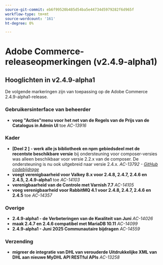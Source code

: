 ```yaml
---
source-git-commit: eb6f99520b485d54ba5e44734d5979282f6d965f
workflow-type: tm+mt
source-wordcount: '161'
ht-degree: 0%

---
```

# Adobe Commerce-releaseopmerkingen (v2.4.9-alpha1)

## Hooglichten in v2.4.9-alpha1

De volgende markeringen zijn van toepassing op de Adobe Commerce 2.4.9-alpha1-release.

### Gebruikersinterface van beheerder

* __voeg &quot;Acties&quot;menu voor het net van de Regels van de Prijs van de Catalogus in Admin UI__ toe
  _AC-13916_

### Kader

* __[Deel 2 ] - werk alle js bibliotheek en npm gebiedsdeel met de recentste beschikbare versie__ bij
ondersteuning voor composer-versies was alleen beschikbaar voor versie 2.2.x van de composer. De ondersteuning is nu ook uitgebreid naar versie 2.4.x.
  _AC-13792 - [ GitHub codebijdrage ](https://github.com/magento/magento2/commit/19844aa0)_
* __voegt verenigbaarheid voor Valkey 8.x voor 2.4.8, 2.4.7, 2.4.6 en 2.4.5, 2.4.9-alpha1__ toe
  _AC-14103_
* __verenigbaarheid van de Controle met Varnish 7.7__
  _AC-14105_
* __voeg verenigbaarheid voor RabbitMQ 4.1 voor 2.4.8, 2.4.7, 2.4.6 en 2.4.5__ toe
  _AC-14357_

### Overige

* __2.4.9-alpha1 - de Verbeteringen van de Kwaliteit van Juni__
  _AC-14026_
* __maak 2.4.7 en 2.4.6 compatibel met MariaDB 10.11__
  _AC-14099_
* __2.4.9-alpha1 - Juni 2025 Communautaire bijdragen__
  _AC-14559_

### Verzending

* __migreer de integratie van DHL van verouderde Uitdrukkelijke XML van DHL aan nieuwe MyDHL API RESTful APIs__
  _AC-13258_
